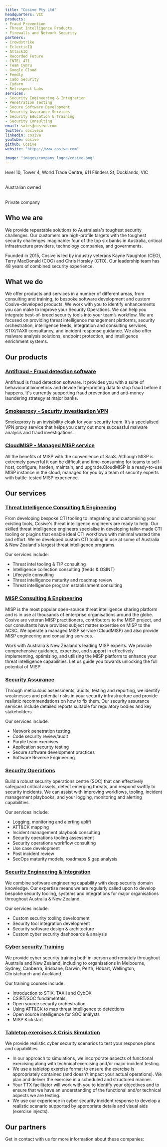 ```yaml
---
title: "Cosive Pty Ltd"
headquarters: VIC
products:
- Fraud Prevention
- Threat Intelligence Products
- Firewalls and Network Security
partners: 
- Crowdstrike
- EclecticIQ
- AttackIQ
- Recorded Future
- INTEL 471
- Team Cymru
- Google Cloud
- Feedly
- Cado Security
- Cydarm
- Retrospect Labs
services:
- Security Engineering & Integration
- Penetration Testing
- Secure Software Development
- Security Assurance Services
- Security Education & Training
- Security Consulting
email: sales@cosive.com
twitter: cosiveco
linkedin: cosive
youtube: cosive
github: Cosive
website: "https://www.cosive.com"

image: "images/company_logos/cosive.png"
---
```


<i class="fa fa-building" style="font-size:18px;"></i> level 10, Tower 4, World Trade Centre, 611 Flinders St, Docklands, VIC

<br><i class="fa fa-flag" style="font-size:18px;"></i> Australian owned

<br><i class="fa fa-exchange" style="font-size:18px;"></i> Private company

## Who we are

We provide repeatable solutions to Australasia's toughest security challenges. ​Our customers are high-profile targets with the toughest security challenges imaginable: four of the top six banks in Australia, critical infrastructure providers, technology companies, and governments.

Founded in 2015, Cosive is led by industry veterans Kayne Naughton (CEO), Terry MacDonald (COO) and Chris Horsley (CTO). Our leadership team has 48 years of combined security experience.

## What we do

We offer products and services in a number of different areas, from consulting and training, to bespoke software development and custom Cosive-developed products. We work with you to identify enhancements you can make to improve your Security Operations. We can help you integrate best-of-breed security tools into your team’s workflow. We are focused on providing threat intelligence management platforms, security orchestration, intelligence feeds, integration and consulting services, STIX/TAXII consultancy, and incident response guidance. We also offer malware analysis solutions, endpoint protection, and intelligence enrichment systems.

## Our products
### [Antifraud - Fraud detection software](https://www.cosive.com/capabilities/antifraud)

Antifraud is fraud detection software. It provides you with a suite of behavioural biometrics and device fingerprinting data to stop fraud before it happens. It's currently supporting fraud prevention and anti-money laundering strategy at major banks.

### [Smokeproxy - Security investigation VPN](https://www.cosive.com/capabilities/vpn-for-investigators)

Smokeproxy is an invisibility cloak for your security team. It’s a specialised VPN proxy service that helps you carry out more successful malware analysis and fraud investigations.

### [CloudMISP - Managed MISP service](https://www.cosive.com/capabilities/cloud-misp)

All the benefits of MISP with the convenience of SaaS. Although MISP is extremely powerful it can be difficult and time-consuming for teams to self-host, configure, harden, maintain, and upgrade.CloudMISP is a ready-to-use MISP instance in the cloud, managed for you by a team of security experts with battle-tested MISP experience.

## Our services

### [Threat Intelligence Consulting & Engineering](https://www.cosive.com/capabilities/threat-intelligence-engineering)

From developing bespoke CTI tooling to integrating and customising your existing tools, Cosive's threat intelligence engineers are ready to help. Our skilled threat intelligence engineers specialise in developing tailor-made CTI tooling or plugins that enable ideal CTI workflows with minimal wasted time and effort. We've developed custom CTI tooling in use at some of Australia & New Zealand's largest threat intelligence programs.

Our services include:
* Threat intel tooling & TIP consulting
* Intelligence collection consulting (feeds & OSINT)
* Lifecycle consulting
* Threat intelligence maturity and roadmap review
* Threat intelligence program establishment consulting

### [MISP Consulting & Engineering](https://www.cosive.com/capabilities/misp-engineering-consulting)

MISP is the most popular open-source threat intelligence sharing platform and is in use at thousands of enterprise organisations around the globe. Cosive are veteran MISP practitioners, contributors to the MISP project, and our consultants have provided subject matter expertise on MISP to the ACSC. We operate a managed MISP service (CloudMISP) and also provide MISP engineering and consulting services.

Work with Australia & New Zealand's leading MISP experts.
We provide comprehensive guidance, expertise, and support in effectively implementing, optimising, and utilising the MISP platform to enhance your threat intelligence capabilities. Let us guide you towards unlocking the full potential of MISP.

### [Security Assurance](https://www.cosive.com/security-assurance)

Through meticulous assessments, audits, testing and reporting, we identify weaknesses and potential risks in your security infrastructure and provide realistic recommendations on how to fix them. Our security assurance services include detailed reports suitable for regulatory bodies and key stakeholders.

Our services include:
* Network penetration testing
* Code security review/audit
* Purple team exercises
* Application security testing
* Secure software development practices
* Software Reverse Engineering

### [Security Operations](https://www.cosive.com/security-operations)

Build a robust security operations centre (SOC) that can effectively safeguard critical assets, detect emerging threats, and respond swiftly to security incidents. We can assist with improving workflows, tooling, incident management playbooks, and your logging, monitoring and alerting capabilities.

Our services include:
* Logging, monitoring and alerting uplift
* ATT&CK mapping
* Incident management playbook consulting
* Security operations tooling assessment
* Security operations workflow consulting
* Use case development
* Post incident review
* SecOps maturity models, roadmaps & gap analysis

### [Security Engineering & Integration](https://www.cosive.com/security-engineering)

We combine software engineering capability with deep security domain knowledge. Our expertise means we are regularly called upon to develop bespoke security tooling, systems and integrations for major organisations throughout Australia & New Zealand.

Our services include:
* Custom security tooling development
* Security tool integration development
* Security software design & architecture
* Custom cyber security dashboards & analysis

### [Cyber security Training](https://www.cosive.com/cybersecurity-training)

We provide cyber security training both in-person and remotely throughout Australia and New Zealand, including to organisations in Melbourne, Sydney, Canberra, Brisbane, Darwin, Perth, Hobart, Wellington, Christchurch and Auckland.

Our training courses include:
* Introduction to STIX, TAXII and CybOX
* CSIRT/SOC fundamentals
* Open source security orchestration
* Using ATT&CK to map threat intelligence to detections
* Open source intelligence for SOC analysts
* MISP Kickstart

### [Tabletop exercises & Crisis Simulation](https://www.cosive.com/capabilities/cybersecurity-tabletop-exercises)

We provide realistic cyber security scenarios to test your response plans and capabilities.

* In our approach to simulations, we incorporate aspects of functional exercising along with technical exercising and/or major incident testing.
* We use a tabletop exercise format to ensure the exercise is appropriately contained (and doesn’t impact your actual operations). We plan and deliver the exercise in a scheduled and structured manner.
* Your TTX facilitator will work with you to identify your objectives and to ensure that we have an understanding of the functional and/or technical aspects we are testing.
* We use our experience in cyber security incident response to develop a realistic scenario supported by appropriate details and visual aids (exercise injects).

## Our partners

Get in contact with us for more information about these companies:


